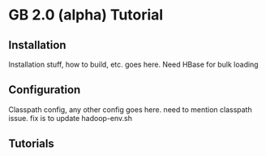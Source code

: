 # GB 2.0 (alpha) Tutorial

## Installation
Installation stuff, how to build, etc. goes here.
Need HBase for bulk loading

## Configuration
Classpath config, any other config goes here.
need to mention classpath issue. fix is to update hadoop-env.sh

## Tutorials
